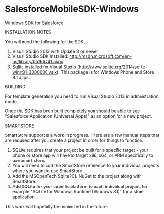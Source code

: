SalesforceMobileSDK-Windows
===========================

Windows SDK for Salesforce

INSTALLATION NOTES

You will need the following for the SDK,

1) Visual Studio 2013 with Update 3 or newer
2) Visual Studio SDK Installed: http://msdn.microsoft.com/en-us/library/bb166441.aspx
3) Sqlite installed for Visual Studio (http://www.sqlite.org/2014/sqlite-winrt81-3080600.vsix). This package is for Windows Phone and Store 8.1 apps.

BUILDING

For template generation you need to run Visual Studio 2013 in admnistration mode.

Once the SDK has been built completely you should be able to see "Salesforce Application (Universal Apps)" as an option for a new project.

SMARTSTORE

SmartStore support is a work in progress. There are a few manual steps that are required after you create a project in order for things to function.

1) SQLite requires that your project be built for a specific target - your phone or store app will have to target x86, x64, or ARM specifically to use smart store.
2) You will need to add the SmartStore reference to your individual projects where you want to use SmartStore.
3) Add the MSOpenTech SqlitePCL NuGet to the project along with SmartStore.
4) Add SQLite for your specific platform to each individual project, for example "SQLite for Windows Runtime (Windows 8.1)" for a store application.

This work will hopefully be minimized in the future.